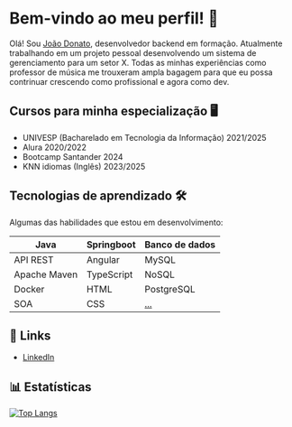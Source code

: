 # Bem-vindo ao meu perfil! 👋

Olá! Sou [João Donato](https://joaodonatodev.com/index.html), desenvolvedor backend em formação.
Atualmente trabalhando em um projeto pessoal desenvolvendo um sistema de gerenciamento para um setor X.
Todas as minhas experiências como professor de música me trouxeram ampla bagagem para que eu possa contrinuar crescendo como profissional e agora como dev.

## Cursos para minha especialização 🖥️
- UNIVESP (Bacharelado em Tecnologia da Informação) 2021/2025
- Alura 2020/2022
- Bootcamp Santander 2024
- KNN idiomas (Inglês) 2023/2025


## Tecnologias de aprendizado 🛠️

Algumas das habilidades que estou em desenvolvimento:

| Java        | Springboot   | Banco de dados | 
| ----------  | -----------  |  -----------   |
| API REST    | Angular      | MySQL          |
| Apache Maven| TypeScript   | NoSQL          |
| Docker      | HTML         | PostgreSQL     |
| SOA         | CSS          | [...](https://roadmap.sh/backend)|


## 🔗 Links

- [LinkedIn](https://www.linkedin.com/in/joaodonatodev/)

## 📊 Estatísticas

[![Top Langs](https://github-readme-stats.vercel.app/api/top-langs/?username=DonatoJoao&theme=radical)](https://github.com/DonatoJoao)
